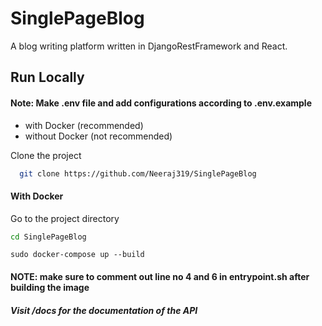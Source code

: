 # SinglePageBlog

A blog writing platform written in DjangoRestFramework and React.

## Run Locally

#### Note: Make .env file and add configurations according to .env.example

- with Docker (recommended)
- without Docker (not recommended)

Clone the project

```bash
  git clone https://github.com/Neeraj319/SinglePageBlog
```

#### With Docker

Go to the project directory

```bash
cd SinglePageBlog
```

```
sudo docker-compose up --build
```

#### NOTE: make sure to comment out line no 4 and 6 in entrypoint.sh after building the image  

##### Visit /docs for the documentation of the API
